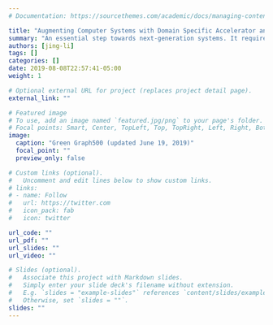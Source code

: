 ```yaml
---
# Documentation: https://sourcethemes.com/academic/docs/managing-content/

title: "Augmenting Computer Systems with Domain Specific Accelerator and Emerging Memories"
summary: "An essential step towards next-generation systems. It requires modest modest system changes and has low deployment barrier but the performance gain might be potentially limited. Efforts include *Architecture/Algorithm Co-design*, and *Mechanisms and Abstractions for Virtualization in Cloud*"
authors: [jing-li]
tags: []
categories: []
date: 2019-08-08T22:57:41-05:00
weight: 1

# Optional external URL for project (replaces project detail page).
external_link: ""

# Featured image
# To use, add an image named `featured.jpg/png` to your page's folder.
# Focal points: Smart, Center, TopLeft, Top, TopRight, Left, Right, BottomLeft, Bottom, BottomRight.
image:
  caption: "Green Graph500 (updated June 19, 2019)"
  focal_point: ""
  preview_only: false

# Custom links (optional).
#   Uncomment and edit lines below to show custom links.
# links:
# - name: Follow
#   url: https://twitter.com
#   icon_pack: fab
#   icon: twitter

url_code: ""
url_pdf: ""
url_slides: ""
url_video: ""

# Slides (optional).
#   Associate this project with Markdown slides.
#   Simply enter your slide deck's filename without extension.
#   E.g. `slides = "example-slides"` references `content/slides/example-slides.md`.
#   Otherwise, set `slides = ""`.
slides: ""
---
```

